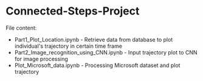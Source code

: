 # Connected-Steps-Project

File content:
* Part1_Plot_Location.ipynb - Retrieve data from database to plot individual's trajectory in certain time frame
* Part2_Image_recognition_using_CNN.ipynb - Input trajectory plot to CNN for image processing
* Plot_Microsoft_data.ipynb - Processing Microsoft dataset and plot trajectory
